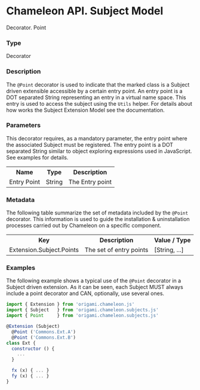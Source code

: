 # Chameleon API. Subject Model

<p class="lead">Decorator. Point</p>

### Type

Decorator

### Description

The `@Point` decorator is used to indicate that the marked class is a Subject driven extensible accessible by a certain entry point. An entry point is a DOT separated String representing an entry in a virtual name space. This entry is used to access the subject using the `Utils` helper. For details about how works the Subject Extension Model see the documentation.

### Parameters

This decorator requires, as a mandatory parameter, the entry point where the associated Subject must be registered. The entry point is a DOT separated String similar to object exploring expressions used in JavaScript. See examples for details.  

<table>
  <tr>
    <th>Name</th>
    <th>Type</th>
    <th>Description</th>
  </tr>
  <tr>
    <td>Entry Point</td>
    <td>String</td>
    <td>The Entry point</td>
  </tr>
</table>

### Metadata

The following table summarize the set of metadata included by the `@Point` decorator. This information is used to guide the installation & uninstallation processes carried out by Chameleon on a specific component.

<table>
  <tr>
    <th>Key</th>
    <th>Description</th>
    <th>Value / Type</th>
  </tr>
  <tr>
    <td>Extension.Subject.Points</td>
    <td>The set of entry points</td>
    <td>[String, ...]</td>
  </tr>
</table>

### Examples

The following example shows a typical use of the `@Point` decorator in a Subject driven extension. As it can be seen, each Subject MUST always include a point decorator and CAN, optionally, use several ones. 

```Javascript
import { Extension } from 'origami.chameleon.js'
import { Subject   } from 'origami.chameleon.subjects.js'
import { Point     } from 'origami.chameleon.subjects.js'

@Extension (Subject)
  @Point ('Commons.Ext.A')
  @Point ('Commons.Ext.B')
class Ext {
  constructor () {
    ...
  }

  fx (x) { ... }
  fy (x) { ... }
}
```
